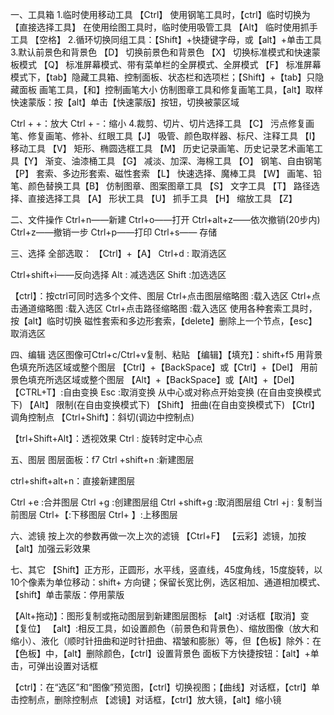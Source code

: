 一、工具箱
1.临时使用移动工具 【Ctrl】
使用钢笔工具时，【ctrl】临时切换为【直接选择工具】
在使用绘图工具时，临时使用吸管工具 【Alt】
临时使用抓手工具 【空格】
2.循环切换同组工具：【Shift】+快捷键字母，或【alt】+单击工具
3.默认前景色和背景色 【D】
切换前景色和背景色 【X】
切换标准模式和快速蒙板模式 【Q】
标准屏幕模式、带有菜单栏的全屏模式、全屏模式 【F】
标准屏幕模式下，【tab】隐藏工具箱、控制面板、状态栏和选项栏；【Shift】+【tab】只隐藏面板
画笔工具，【和】控制画笔大小
仿制图章工具和修复画笔工具，【alt】取样
快速蒙版：按【alt】单击【快速蒙版】按钮，切换被蒙区域

Ctrl + +：放大
Ctrl + -：缩小
4.裁剪、切片、切片选择工具 【C】
污点修复画笔、修复画笔、修补、红眼工具【J】
吸管、颜色取样器、标尺、注释工具 【I】
移动工具 【V】
矩形、椭圆选框工具 【M】
历史记录画笔、历史记录艺术画笔工具【Y】
渐变、油漆桶工具 【G】
减淡、加深、海棉工具 【O】
钢笔、自由钢笔 【P】
套索、多边形套索、磁性套索 【L】
快速选择、魔棒工具 【W】
画笔、铅笔、颜色替换工具【B】
仿制图章、图案图章工具 【S】
文字工具 【T】
路径选择、直接选择工具 【A】
形状工具 【U】
抓手工具 【H】
缩放工具 【Z】

二、文件操作
Ctrl+n——新建
Ctrl+o——打开
Ctrl+alt+z——依次撤销(20步内)
Ctrl+z——撤销一步
Ctrl+p——打印
Ctrl+s—— 存储

三、选择
全部选取： 【Ctrl】+【A】
Ctrl+d : 取消选区

Ctrl+shift+i——反向选择
Alt : 减选选区
Shift :加选选区

 

【ctrl】：按ctrl可同时选多个文件、图层
Ctrl+点击图层缩略图 :载入选区
Ctrl+点击通道缩略图 :载入选区
Ctrl+点击路径缩略图 :载入选区
使用各种套索工具时，按【alt】临时切换
磁性套索和多边形套索，【delete】删除上一个节点，【esc】取消选区

四、编辑
选区图像可Ctrl+c/Ctrl+v复制、粘贴
【编辑】【填充】：shift+f5
用背景色填充所选区域或整个图层 【Ctrl】+【BackSpace】或【Ctrl】+【Del】
用前景色填充所选区域或整个图层 【Alt】+【BackSpace】或【Alt】+【Del】
【CTRL+T】:自由变换
Esc :取消变换
从中心或对称点开始变换 (在自由变换模式下) 【Alt】
限制(在自由变换模式下) 【Shift】
扭曲(在自由变换模式下) 【Ctrl】调角控制点
【Ctrl+Shift】：斜切(调边中控制点)

【trl+Shift+Alt】：透视效果
Ctrl : 旋转时定中心点

五、图层
图层面板：f7
Ctrl +shift+n :新建图层

ctrl+shift+alt+n：直接新建图层

Ctrl +e :合并图层
Ctrl +g :创建图层组
Ctrl +shift+g :取消图层组
Ctrl +j : 复制当前图层
Ctrl+【:下移图层
Ctrl+ 】:上移图层

六、滤镜
按上次的参数再做一次上次的滤镜 【Ctrl+F】
【云彩】滤镜，加按【alt】加强云彩效果

七、其它
【Shift】正方形，正圆形，水平线，竖直线，45度角线，15度旋转，以10个像素为单位移动：shift+ 方向键；保留长宽比例，选区相加、通道相加模式、【shift】单击蒙版：停用蒙版

【Alt+拖动】：图形复制或拖动图层到新建图层图标
【alt】:对话框【取消】变【复位】
【alt】:相反工具，如设置颜色（前景色和背景色）、缩放图像（放大和缩小）、液化（顺时针扭曲和逆时针扭曲、褶皱和膨胀）等，但【色板】除外：在【色板】中，【alt】删除颜色，【ctrl】设置背景色
面板下方快捷按钮：【alt】+单击，可弹出设置对话框

【ctrl】：在“选区”和“图像”预览图，【ctrl】切换视图；【曲线】对话框，【ctrl】单击控制点，删除控制点
【滤镜】对话框，【ctrl】放大镜，【alt】缩小镜